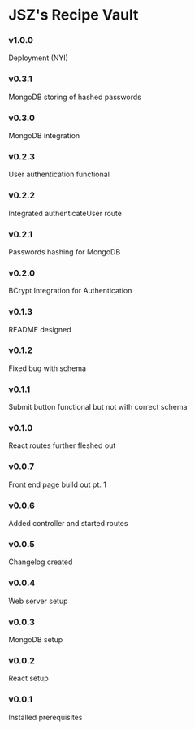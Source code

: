 # JSZ's Recipe Vault

### v1.0.0
Deployment (NYI)

### v0.3.1
MongoDB storing of hashed passwords

### v0.3.0
MongoDB integration

### v0.2.3
User authentication functional

### v0.2.2
Integrated authenticateUser route

### v0.2.1
Passwords hashing for MongoDB

### v0.2.0
BCrypt Integration for Authentication

### v0.1.3
README designed

### v0.1.2
Fixed bug with schema

### v0.1.1
Submit button functional but not with correct schema

### v0.1.0
React routes further fleshed out

### v0.0.7
Front end page build out pt. 1

### v0.0.6
Added controller and started routes

### v0.0.5
Changelog created

### v0.0.4
Web server setup

### v0.0.3
MongoDB setup

### v0.0.2
React setup

### v0.0.1
Installed prerequisites